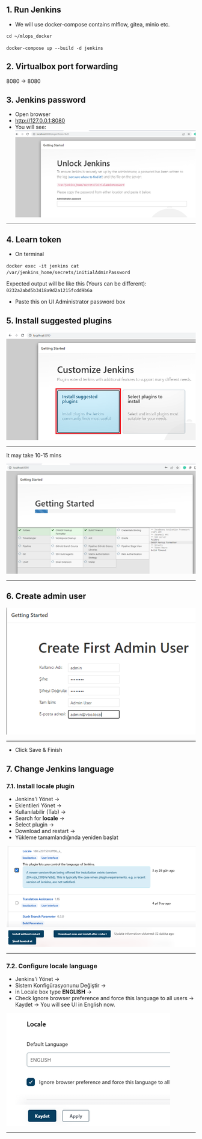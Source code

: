 ## 1. Run Jenkins
- We will use docker-compose contains mlflow, gitea, minio etc.

```commandline
cd ~/mlops_docker

docker-compose up --build -d jenkins
```

## 2. Virtualbox port forwarding
8080 -> 8080

## 3. Jenkins password 
- Open browser 
- http://127.0.0.1:8080
- You will see:
![](images/01_jenkins_initial_password.png)

---------------------------------------


## 4. Learn token
- On terminal

` docker exec -it jenkins cat /var/jenkins_home/secrets/initialAdminPassword `
 
Expected output will be like this (Yours can be different):   
` 0232a2abd5b3418a9d2a1215fcdd9b6a `

- Paste this on UI Administrator password box

## 5. Install suggested plugins

 
![](images/02_install_suggested_plugins.png)

----------------------------------

It may take 10-15 mins

![](images/03_progress_of_plugin_installation.png)

---------------------------

## 6. Create admin user
![](images/04_create_first-admin_user.png)

----------------------------

- Click Save & Finish

## 7. Change Jenkins language
### 7.1. Install locale plugin
- Jenkins'i Yönet -> 
- Eklentileri Yönet -> 
- Kullanılabilir (Tab) -> 
- Search for **locale** -> 
- Select plugin -> 
- Download and restart -> 
- Yükleme tamamlandığında yeniden başlat

![](images/05_install_locale_plugin.png)

---
### 7.2. Configure locale language
- Jenkins'i Yönet -> 
- Sistem Konfigürasyonunu Değiştir -> 
- in Locale box type **ENGLISH** -> 
- Check Ignore browser preference and force this language to all users -> Kaydet -> You will see UI in English now.

![](images/06_configure_locale_language.png)

---






